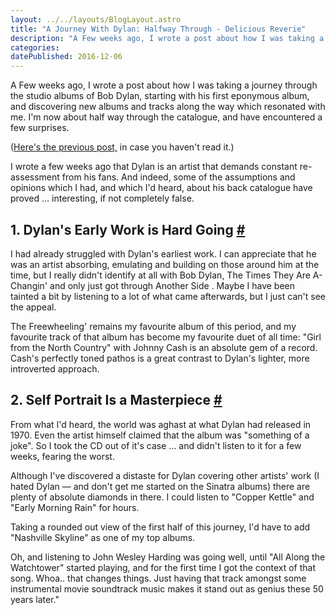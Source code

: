 ```yaml
---
layout: ../../layouts/BlogLayout.astro
title: "A Journey With Dylan: Halfway Through - Delicious Reverie"
description: "A Few weeks ago, I wrote a post about how I was taking a journey through the studio albums of Bob Dylan, starting with his first eponymous album, and discovering new albums and tracks along the way which resonated with me. I'm now about half way through the catalogue, and have encountered a few surprises."
categories:
datePublished: 2016-12-06
---
```

A Few weeks ago, I wrote a post about how I was taking a journey through the studio albums of Bob Dylan, starting with his first eponymous album, and discovering new albums and tracks along the way which resonated with me. I'm now about half way through the catalogue, and have encountered a few surprises.

([Here's the previous post,](https://deliciousreverie.co.uk/posts/a-journey-with-dylan/) in case you haven't read it.)

I wrote a few weeks ago that Dylan is an artist that demands constant re-assessment from his fans. And indeed, some of the assumptions and opinions which I had, and which I'd heard, about his back catalogue have proved ... interesting, if not completely false.

## 1\. Dylan's Early Work is Hard Going [#](https://deliciousreverie.co.uk/posts/a-journey-with-dylan-halfway-through/#1.-dylan's-early-work-is-hard-going)

I had already struggled with Dylan's earliest work. I can appreciate that he was an artist absorbing, emulating and building on those around him at the time, but I really didn't identify at all with Bob Dylan, The Times They Are A-Changin' and only just got through Another Side . Maybe I have been tainted a bit by listening to a lot of what came afterwards, but I just can't see the appeal.

The Freewheeling' remains my favourite album of this period, and my favourite track of that album has become my favourite duet of all time: "Girl from the North Country" with Johnny Cash is an absolute gem of a record. Cash's perfectly toned pathos is a great contrast to Dylan's lighter, more introverted approach.

## 2\. Self Portrait Is a Masterpiece [#](https://deliciousreverie.co.uk/posts/a-journey-with-dylan-halfway-through/#2.-self-portrait-is-a-masterpiece)

From what I'd heard, the world was aghast at what Dylan had released in 1970. Even the artist himself claimed that the album was "something of a joke". So I took the CD out of it's case ... and didn't listen to it for a few weeks, fearing the worst.

Although I've discovered a distaste for Dylan covering other artists' work (I hated Dylan — and don't get me started on the Sinatra albums) there are plenty of absolute diamonds in there. I could listen to "Copper Kettle" and "Early Morning Rain" for hours.

Taking a rounded out view of the first half of this journey, I'd have to add "Nashville Skyline" as one of my top albums.

Oh, and listening to John Wesley Harding was going well, until "All Along the Watchtower" started playing, and for the first time I got the context of that song. Whoa.. that changes things. Just having that track amongst some instrumental movie soundtrack music makes it stand out as genius these 50 years later."